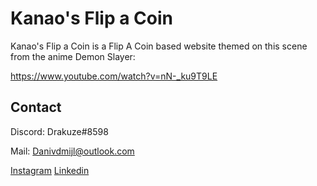 # Kanao's Flip a Coin

Kanao's Flip a Coin is a Flip A Coin based website themed on this scene from the anime Demon Slayer:

https://www.youtube.com/watch?v=nN-_ku9T9LE

## Contact

Discord: Drakuze#8598

Mail: Danivdmijl@outlook.com

[Instagram](https://www.instagram.com/danimjl/)
[Linkedin](https://www.linkedin.com/in/dani-van-der-mijl-163246232/?originalSubdomain=nl)
